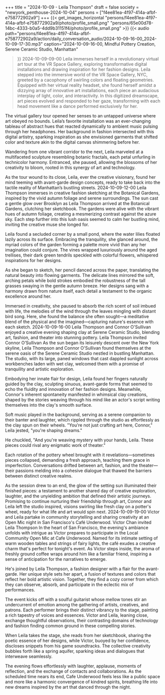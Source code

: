 +++
title = "2024-10-09 - Leila Thompson"
draft = false
society = "newyork_penthouse-2024-10-04"
persons = ["f4ee81ea-4f97-414a-afbf-e758772902a9"]
+++
{{< get_images_horizontal "persons/f4ee81ea-4f97-414a-afbf-e758772902a9/photo/profile_small.png" "persons/65e00d78-14bc-4333-b0a5-4dd9b31151f4/photo/profile_small.png" >}}
{{< audio
    path="persons/f4ee81ea-4f97-414a-afbf-e758772902a9/action/daily_conversation_audio/2024-10-09-16-00_2024-10-09-17-30.mp3" 
    caption="2024-10-09-16-00, Mindful Pottery Creation, Serene Ceramic Studio, Manhattan"
>}}
2024-10-09-09-00
Leila immerses herself in a revolutionary virtual art tour at the VR Space Gallery, exploring transformative digital installations and drawing inspiration for her fashion designs.
Leila stepped into the immersive world of the VR Space Gallery, NYC, greeted by a cacophony of swirling colors and floating geometries. Equipped with her virtual reality headset, she found herself amidst a dizzying array of innovative art installations, each piece an audacious interplay of light, color, and interactivity. In this digitized dreamscape, art pieces evolved and responded to her gaze, transforming with each head movement like a dance performed exclusively for her.

The virtual gallery tour opened her senses to an untapped universe where art obeyed no bounds. Leila’s favorite installation was an ever-changing tableau of abstract hues that reacted dynamically to ambient music pulsing through her headphones. Her background in fashion intersected with this digital artistry, sparking inspiration as she envisioned garments that shifted color and texture akin to the digital canvas shimmering before her.

Wandering from one vibrant corridor to the next, Leila marveled at a multifaceted sculpture resembling botanic fractals, each petal unfurling in technicolor harmony. Entranced, she paused, allowing the blossoms of her creativity to bloom, rooted in this synergy of art and technology.

As the tour wound to its close, Leila, ever the creative visionary, found her mind teeming with avant-garde design concepts, ready to take back into the tactile reality of Manhattan’s bustling streets.
2024-10-09-12-00
Leila Thompson immerses in creative fashion sketching at the Botanical Gardens, inspired by the vivid autumn foliage and serene surroundings.
The sun cast a gentle glow over Brooklyn as Leila Thompson arrived at the Botanical Gardens, clutching her sketchbook. The gardens were alive with the vibrant hues of autumn foliage, creating a mesmerizing contrast against the azure sky. Each step further into this lush oasis seemed to calm her bustling mind, inviting the creative muse she longed for. 

Leila found a secluded corner by a small pond, where the water lilies floated lazily across its surface. Embracing the tranquility, she glanced around, the myriad colors of the garden forming a palette more vivid than any her imagination could conjure. The vines wrapped luxuriously around the aged trellises, their dark green tendrils speckled with colorful flowers, whispered inspirations for her designs.

As she began to sketch, her pencil danced across the paper, translating the natural beauty into flowing garments. The delicate lines mirrored the soft, arching petals while bold strokes embodied the robustness of the tall grasses swaying in the gentle autumn breeze. Her designs sang with a harmony drawn from nature itself, each detail a testament to the organic excellence around her.

Immersed in creativity, she paused to absorb the rich scent of soil imbued with life, the melodies of the wind through the leaves mingling with distant bird song. Here, she found the balance she often sought—a meditative blend of the physical and the imagined—capturing nature's essence with each sketch.
2024-10-09-16-00
Leila Thompson and Connor O'Sullivan enjoyed a creative evening shaping clay at Serene Ceramic Studio, blending art, fashion, and theater into stunning pottery.
Leila Thompson invited Connor O’Sullivan
As the sun began its leisurely descent over the New York skyline, Leila Thompson and Connor O'Sullivan found themselves at the serene oasis of the Serene Ceramic Studio nestled in bustling Manhattan. The studio, with its large, paned windows that cast dappled sunlight across workbenches laden with wet clay, welcomed them with a promise of tranquility and artistic exploration.

Embodying her innate flair for design, Leila found her fingers naturally guided by the clay, sculpting sinuous, avant-garde forms that seemed to echo the fluidity and innovation of her fashion designs. Meanwhile, Connor's inherent spontaneity manifested in whimsical clay creations, shaped by the stories weaving through his mind like an actor's script writing themselves into the clay's smooth surface.

Soft music played in the background, serving as a serene companion to their banter and laughter, which rippled through the studio as effortlessly as the clay spun on their wheels. "You're not just crafting art here, Connor," Leila jested, "you're shaping dreams."

He chuckled, "And you're weaving mystery with your hands, Leila. These pieces could rival any enigmatic work of theater."

Each rotation of the pottery wheel brought with it revelations—sometimes pieces collapsed, demanding a fresh approach, teaching them grace in imperfection. Conversations drifted between art, fashion, and the theater—their passions melding into a cohesive dialogue that thawed the barriers between distinct creative realms. 

As the session drew to an end, the glow of the setting sun illuminated their finished pieces: a testament to another shared day of creative exploration, laughter, and the unyielding ambition that defined their artistic journeys. Promising to continue nurturing their friendship through art, Connor and Leila left the studio inspired, visions swirling like fresh clay on a potter's wheel, ready for what life and art would spin next.
2024-10-09-19-00
Victor and Leila partake in community storytelling and sharing creativity at an Open Mic night in San Francisco's Café Underwood.
Victor Chan invited Leila Thompson
In the heart of San Francisco, the evening's ambiance unfolds with intrigue as Victor prepares to participate in the Local Community Open Mic at Cafe Underwood. Named for its intimate setting of warm wooden tables and strings of fairy lights, the café exudes a creative charm that's perfect for tonight's event. As Victor steps inside, the aroma of freshly ground coffee wraps around him like a familiar friend, inspiring a sense of anticipation for the narratives to emerge.

He's joined by Leila Thompson, a fashion designer with a flair for the avant-garde. Her unique style sets her apart, a fusion of textures and colors that reflect her bold artistic vision. Together, they find a cozy corner from which they can observe, absorb, and participate in the eclectic mix of performances.

The event kicks off with a soulful guitarist whose mellow tones stir an undercurrent of emotion among the gathering of artists, creatives, and patrons. Each performer brings their distinct vibrancy to the stage, painting a rich tapestry of voices and essences. Victor and Leila, leaning close, exchange thoughtful observations, their contrasting domains of technology and fashion finding common ground in these compelling stories.

When Leila takes the stage, she reads from her sketchbook, sharing the poetic essence of her designs, while Victor, buoyed by her confidence, discloses snippets from his game soundtracks. The collective creativity bubbles forth like a spring aquifer, sparking ideas and dialogues that interweave seamlessly.

The evening flows effortlessly with laughter, applause, moments of reflection, and the exchange of contacts and collaborations. As the scheduled time nears its end, Cafe Underwood feels less like a public space and more like a harmonic convergence of kindred spirits, breathing life into new dreams inspired by the art that danced through the night.
